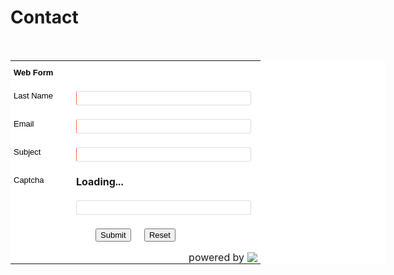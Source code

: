 # Contact

<style>
#zohoSupportWebToCase textarea,
#zohoSupportWebToCase input[type='text'],
#zohoSupportWebToCase input[type='date'],
#zohoSupportWebToCase select,
.wb_common {
    width: 280px;
}

#zohoSupportWebToCase td {
    padding: 11px 5px;
}

#zohoSupportWebToCase textarea,
#zohoSupportWebToCase input[type='text'],
#zohoSupportWebToCase input[type='date'],
#zohoSupportWebToCase select {
    border: 1px solid #ddd;
    padding: 3px 5px;
    border-radius: 3px;
}

#zohoSupportWebToCase select {
    box-sizing: unset
}

#zohoSupportWebToCase .wb_selectDate {
    width: auto
}

#zohoSupportWebToCase input.wb_cusInput {
    width: 108px
}

.wb_FtCon {
    display: flex;
    align-items: center;
    justify-content: flex-end;
    margin-top: 15px;
    padding-left: 10px
}

.wb_logoCon {
    display: flex;
    margin-left: 5px
}

.wb_logo {
    max-width: 16px;
    max-height: 16px;
}

#zohoSupportWebToCase .wb_multi_pick {
    border: 1px solid #ddd;
    padding: 3px 5px;
    border-radius: 3px;
    width: 280px;
    height: 95px;
    overflow-y: auto;
}

#zohoSupportWebToCase .wb_multi_pick_label {
    display: block;
}

#zohoSupportWebToCase .wb_multi_pick_input,
.wb_multi_pick_input_all {
    vertical-align: middle;
    margin-right: 5px;
}

.zsFormClass {
    background-color: #FFFFFF;
    width: 600px
}
</style>
<style>
.zsFontClass {
    color: #000000;
    font-family: Arial;
    font-size: 13px
}
</style>
<style>
.manfieldbdr {
    border-left: 1px solid #ff6448 !important
}

.hleft {
    text-align: left;
}

input[type=file]::-webkit-file-upload-button {
    cursor: pointer;
}

.wtcsepcode {
    margin: 0px 15px;
    color: #aaa;
    float: left;
}

.wtccloudattach {
    float: left;
    color: #00a3fe !important;
    cursor: pointer;
    text-decoration: none !important;
}

.wtccloudattach:hover {
    text-decoration: none !important;
}

.wtcuploadinput {
    cursor: pointer;
    float: left;
    width: 62px;
    margin-top: -20px;
    opacity: 0;
    clear: both;
}

.wtcuploadfile {
    float: left;
    color: #00a3fe;
}

.filenamecls {
    margin-right: 15px;
    float: left;
    margin-top: 5px;
}

.clboth {
    clear: both;
}

#zsFileBrowseAttachments {
    clear: both;
    margin: 5px 0px 10px;
}

.zsFontClass {
    vertical-align: top;
}

#tooltip-zc {
    font: normal 12px Arial, Helvetica, sans-serif;
    line-height: 18px;
    position: absolute;
    padding: 8px;
    margin: 20px 0 0;
    background: #fff;
    border: 1px solid #528dd1;
    -moz-border-radius: 5px;
    -webkit-border-radius: 5px;
    border-radius: 5px;
    color: #eee;
    -webkit-box-shadow: 5px 5px 20px rgba(0, 0, 0, 0.2);
    -moz-box-shadow: 5px 5px 20px rgba(0, 0, 0, 0.2);
    z-index: 10000;
    color: #777
}

.wtcmanfield {
    color: #f00;
    font-size: 16px;
    position: relative;
    top: 2px;
    left: 1px;
}

#zsCloudAttachmentIframe {
    width: 100%;
    height: 100%;
    z-index: 99999 !important;
    position: fixed;
    left: 0px;
    top: 0px;
    border-style: none;
    display: none;
    background-color: #fff;
}

.wtchelpinfo {
    background-position: -246px -485px;
    width: 15px;
    height: 15px;
    display: inline-block;
    position: relative;
    top: 2px;
    background-image: url(https://d1ydxa2xvtn0b5.cloudfront.net/app/images/zs-mpro.b6c9cf2347c62390fdcb.png);
}

.zsMaxSizeMessage {
    font-size: 13px;
}
</style>
<script src='https://d17nz991552y2g.cloudfront.net/app/js/jqueryandencoder.ef05974972bf3bca1b87.js'></script>
<script>
function trimBoth(str) {
    return jQuery.trim(str);
}

function setAllDependancyFieldsMapping() {
    var mapDependancyLabels = getMapDependenySelectValues(jQuery("[id='property(module)']").val(), "JSON_MAP_DEP_LABELS");
    if (mapDependancyLabels) {
    for (var i = 0; i < mapDependancyLabels.length; i++) {
        var label = mapDependancyLabels[i];
        var obj = document.forms['zsWebToCase_1148939000000379137'][label];
        if (obj) {
        setDependent(obj, true);
        }
    }
    }
}

function getMapDependenySelectValues(module, key) {
    var dependencyObj = jQuery.parseJSON(jQuery("[id='dependent_field_values_" + module + "']").val());
    if (dependencyObj == undefined) {
    return dependencyObj;
    }
    return dependencyObj[key];
}

function setDependent(obj, isload) {
    var name = obj.id || (obj[0] && obj[0].id) || "";
    var module = jQuery("[id='property(module)']").val();
    var val = "";
    var myObject = getMapDependenySelectValues(module, "JSON_VALUES");
    if (myObject != undefined) {
    val = myObject[name];
    }
    var mySelObject = getMapDependenySelectValues(module, "JSON_SELECT_VALUES");
    if (val != null && val != "" && val != "null" && mySelObject) {
    var fields = val;
    for (var i in fields) {
        if (fields.hasOwnProperty(i)) {
        var isDependent = false;
        var label = i;
        var values = fields[i];
        if (label.indexOf(")") > -1) {
            label = label.replace(/\)/g, '_____');
        }
        if (label.indexOf("(") > -1) {
            label = label.replace(/\(/g, '____');
        }
        if (label.indexOf(".") > -1) {
            label = label.replace(/\./g, '___');
        }
        var depObj = document.forms['zsWebToCase_1148939000000379137'][label];
        if (depObj && depObj.options) {
            var mapValues = "";
            var selected_val = depObj.value;
            var depLen = depObj.options.length - 1;
            for (var n = depLen; n >= 0; n--) {
            if (depObj.options[n].selected) {
                if (mapValues == "") {
                mapValues = depObj.options[n].value;
                } else {
                mapValues = mapValues + ";;;" + depObj.options[n].value;
                }
            }
            }
            depObj.value = "";
            var selectValues = mySelObject[label];
            for (var k in values) {
            var rat = k;
            if (rat == "-None-") {
                rat = "";
            }
            var parentValues = mySelObject[name];
            if (rat == trimBoth(obj.value)) {
                isDependent = true;
                depObj.length = 0;
                var depvalues = values[k];
                var depLen = depvalues.length - 1;
                for (var j = 0; j <= depLen; j++) {
                var optionElement = document.createElement("OPTION");
                var displayValue = depvalues[j];
                var actualValue = displayValue;
                if (actualValue == "-None-") {
                    optionElement.value = "";
                    displayValue = "-None-";
                } else {
                    optionElement.value = actualValue;
                }
                optionElement.text = displayValue;
                if (mapValues != undefined) {
                    var mapValue = mapValues.split(";;;");
                    var len = mapValue.length;
                    for (var p = 0; p < len; p++) {
                    if (actualValue == mapValue[p]) {
                        optionElement.selected = true;
                    }
                    }
                }
                depObj.options.add(optionElement);
                }
            }
            }
            if (!isDependent) {
            depObj.length = 0;
            var len = selectValues.length;
            for (var j = 0; j < len; j++) {
                var actualValue = selectValues[j];
                var optionElement = document.createElement("OPTION");
                if (actualValue == "-None-") {
                optionElement.value = "";
                } else {
                optionElement.value = selectValues[j];
                }
                optionElement.text = selectValues[j];
                depObj.options.add(optionElement);
            }
            depObj.value = selected_val;
            }
            if (!isload) {
            setDependent(depObj, false);
            }
            var jdepObj = jQuery(depObj);
            if (jdepObj.hasClass('select2-offscreen')) {
            jdepObj.select2("val", jdepObj.val());
            }
        }
        }
    }
    }
}

function setSelectAll(id) {
    var parentElement = document.getElementById(id);
    var hiddenInput = parentElement.querySelector('#hiddenoptions');
    var selectAllElement = parentElement.querySelector('#selectall' + id);
    var selectedValues = [];
    var checkboxes = parentElement.querySelectorAll('.wb_multi_pick_input');
    checkboxes.forEach(function(cb) {
    cb.checked = selectAllElement.checked;
    if (cb.checked && cb.value) {
        selectedValues.push(cb.value);
    }
    });
    hiddenInput.value = selectedValues.join(',');
}

function setMultiSelectOption(id, obj) {
    var parentElement = document.getElementById(id);
    var hiddenInput = parentElement.querySelector('#hiddenoptions');
    var selectAllElement = parentElement.querySelector('#selectall' + id);
    var selectedStr = hiddenInput.value;
    var selectedValues = selectedStr ? selectedStr.split(',') : [];
    if (obj.checked && obj.value) {
    selectedValues.push(obj.value);
    } else if (!obj.checked && obj.value) {
    selectedValues.splice(selectedValues.indexOf(obj.value), 1);
    selectAllElement.checked = false;
    } else {
    selectAllElement.checked = false;
    }
    hiddenInput.value = selectedValues.join(',');
}
var zctt = function() {
    var tt, mw = 400,
    top = 10,
    left = 0,
    doctt = document;
    var ieb = doctt.all ? true : false;
    return {
    showtt: function(cont, wid) {
        if (tt == null) {
        tt = doctt.createElement('div');
        tt.setAttribute('id', 'tooltip-zc');
        doctt.body.appendChild(tt);
        doctt.onmousemove = this.setpos;
        doctt.onclick = this.hidett;
        }
        tt.style.display = 'block';
        tt.innerHTML = cont;
        tt.style.width = wid ? wid + 'px' : 'auto';
        if (!wid && ieb) {
        tt.style.width = tt.offsetWidth;
        }
        if (tt.offsetWidth > mw) {
        tt.style.width = mw + 'px'
        }
        h = parseInt(tt.offsetHeight) + top;
        w = parseInt(tt.offsetWidth) + left;
    },
    hidett: function() {
        tt.style.display = 'none';
    },
    setpos: function(e) {
        var u = ieb ? event.clientY + doctt.body.scrollTop : e.pageY;
        var l = ieb ? event.clientX + doctt.body.scrollLeft : e.pageX;
        var cw = doctt.body.clientWidth;
        var ch = doctt.body.clientHeight;
        if (l < 0) {
        tt.style.left = left + 'px';
        tt.style.right = '';
        } else if ((l + w + left) > cw) {
        tt.style.left = '';
        tt.style.right = ((cw - l) + left) + 'px';
        } else {
        tt.style.right = '';
        tt.style.left = (l + left) + 'px';
        }
        if (u < 0) {
        tt.style.top = top + 'px';
        tt.style.bottom = '';
        } else if ((u + h + left) > ch) {
        tt.style.top = '';
        tt.style.bottom = ((ch - u) + top) + 'px';
        } else {
        tt.style.bottom = '';
        tt.style.top = (u + top) + 'px';
        }
    }
    };
}();
var zsWebFormMandatoryFields = new Array("Contact Name", "Email", "Subject");
var zsFieldsDisplayLabelArray = new Array("Last Name", "Email", "Subject");

function zsValidateMandatoryFields() {
    var name = '';
    var email = '';
    var isError = 0;
    for (var index = 0; index < zsWebFormMandatoryFields.length; index++) {
    isError = 0;
    var fieldObject = document.forms['zsWebToCase_1148939000000379137'][zsWebFormMandatoryFields[index]];
    if (fieldObject) {
        if (((fieldObject.value).replace(/^\s+|\s+$/g, '')).length == 0) {
        alert(zsFieldsDisplayLabelArray[index] + ' cannot be empty ');
        fieldObject.focus();
        isError = 1;
        return false;
        } else {
        if (fieldObject.name == 'Email') {
            if (!fieldObject.value.match(/^([\w_][\w\-_.+\'&]*)@(?=.{4,256}$)(([\w]+)([\-_]*[\w])*[\.])+[a-zA-Z]{2,22}$/)) {
            isError = 1;
            alert('Enter a valid email-Id');
            fieldObject.focus();
            return false;
            }
        }
        }
        if (fieldObject.nodeName == 'SELECT') {
        if (fieldObject.options[fieldObject.selectedIndex].value == '-None-') {
            alert(zsFieldsDisplayLabelArray[index] + ' cannot be none');
            fieldObject.focus();
            isError = 1;
            return false;
        }
        }
        if (fieldObject.type == 'checkbox') {
        if (fieldObject.checked == false) {
            alert('Please accept ' + zsFieldsDisplayLabelArray[index]);
            fieldObject.focus();
            isError = 1;
            return false;
        }
        }
    }
    }
    if (isError == 0) {
    if (document.forms['zsWebToCase_1148939000000379137']['zsWebFormCaptchaWord'].value.replace(/^\s+|\s+$/g, '').length == 0) {
        alert('Please enter the captcha code.');
        document.forms['zsWebToCase_1148939000000379137']['zsWebFormCaptchaWord'].focus();
        return false;
    }
    }
    if (isError == 0) {
    document.getElementById('zsSubmitButton_1148939000000379137').setAttribute('disabled', 'disabled');
    }
}

function zsShowCaptcha() {
    jQuery('#zsCaptchaLoading').hide();
    jQuery('#zsCaptcha').show();
}

function zsRegenerateCaptcha() {
    var webFormxhr = {};
    webFormxhr = new XMLHttpRequest();
    webFormxhr.open('GET', 'https://desk.zoho.com/support/GenerateCaptcha?action=getNewCaptcha&_=' + new Date().getTime(), true);
    webFormxhr.onreadystatechange = function() {
    if (webFormxhr.readyState === 4 && webFormxhr.status === 200) {
        try {
        var response = (webFormxhr.responseText != null) ? JSON.parse(webFormxhr.responseText) : '';
        jQuery('#zsCaptchaUrl').load(zsShowCaptcha);
        document.getElementById('zsCaptchaUrl').src = response.captchaUrl;
        document.getElementsByName('xJdfEaS')[0].value = response.captchaDigest;
        } catch (e) {}
    }
    };
    webFormxhr.send();
}
document.addEventListener('readystatechange', function() {
    if (document.readyState === 'complete' && window.zsRegenerateCaptcha) {
    zsRegenerateCaptcha();
    }
    setAllDependancyFieldsMapping();
    document.getElementById('zsSubmitButton_1148939000000379137').removeAttribute('disabled');
    zsAttachedAttachmentsCount = 0;
    zsAttachmentFileBrowserIdsList = [1, 2, 3, 4, 5];
    document.forms['zsWebToCase_1148939000000379137']['zsWebFormCaptchaWord'].value = '';
});

function zsResetWebForm(webFormId) {
    document.forms['zsWebToCase_' + webFormId].reset();
    document.getElementById('zsSubmitButton_1148939000000379137').removeAttribute('disabled');
    setAllDependancyFieldsMapping();
}
</script>

  <div id='zohoSupportWebToCase' align='center'>
    <form name='zsWebToCase_1148939000000379137' id='zsWebToCase_1148939000000379137' action='https://desk.zoho.com/support/WebToCase' method='POST' onSubmit='return zsValidateMandatoryFields()' enctype='multipart/form-data'>
      <input type='hidden' name='xnQsjsdp' value='edbsnfeb76ea8da9d021fe11006adbc11fa5d' />
      <input type='hidden' name='xmIwtLD' value='edbsn7fc94d202a50ce62921faaea62ba87fb350e2ce7d0c41d3b2be00b28efd48882' />
      <input type='hidden' name='xJdfEaS' value='' />
      <input type='hidden' name='actionType' value='Q2FzZXM=' />
      <input type="hidden" id="property(module)" value="Cases" />
      <input type="hidden" id="dependent_field_values_Cases" value="&#x7b;&quot;JSON_VALUES&quot;&#x3a;&#x7b;&#x7d;,&quot;JSON_SELECT_VALUES&quot;&#x3a;&#x7b;&#x7d;,&quot;JSON_MAP_DEP_LABELS&quot;&#x3a;&#x5b;&#x5d;&#x7d;" />
      <input type='hidden' name='returnURL' value='https&#x3a;&#x2f;&#x2f;docs.taskratchet.com&#x2f;' />
      <table border='0' cellspacing='0' class='zsFormClass'>
        <tr>
          <td colspan='2' class='zsFontClass'>
            <strong>Web Form</strong>
          </td>
        </tr>
        <br>
        <tr>
          <td nowrap class='zsFontClass ' width='25%' align='left'>Last Name&nbsp;&nbsp;</td>
          <td align='left' width='75%'>
            <input type='text' maxlength='120' name='Contact Name' class='manfieldbdr' />
          </td>
        </tr>
        <tr>
          <td nowrap class='zsFontClass ' width='25%' align='left'>Email&nbsp;&nbsp;</td>
          <td align='left' width='75%'>
            <input type='text' maxlength='120' name='Email' value='' class='manfieldbdr' />
          </td>
        </tr>
        <tr>
          <td nowrap class='zsFontClass ' width='25%' align='left'>Subject&nbsp;&nbsp;</td>
          <td align='left' width='75%'>
            <input type='text' maxlength='255' name='Subject' value='' class='manfieldbdr' />
          </td>
        </tr>
        <tr>
          <td nowrap class='zsFontClass' width='25%' align='left'>Captcha&nbsp;</td>
          <td>
            <div id='zsCaptchaLoading'>
              <strong>Loading... <br>
                <br>
              </strong>
            </div>
            <div id='zsCaptcha' style='display:none;'>
              <img src='#' id='zsCaptchaUrl' name="zsCaptchaImage">
              <a href='javascript:;' style='color:#00a3fe; cursor:pointer; margin-left:10px; vertical-align:middle;text-decoration: none;' class='zsFontClass' onclick='zsRegenerateCaptcha()'>Refresh</a>
            </div>
            <div>
              <input type='text' name='zsWebFormCaptchaWord' />
              <input type='hidden' name='zsCaptchaSrc' value='' />
            </div>
          </td>
        <tr>
          <td style='padding: 11px 5px 0px 5px;' colspan='2' align='center' width='25%'>
            <input type='submit' id="zsSubmitButton_1148939000000379137" class='zsFontClass' value='Submit'> &nbsp; &nbsp; <input type='button' class='zsFontClass' value='Reset' onclick="zsResetWebForm('1148939000000379137')">
          </td>
        </tr>
        <tr>
          <td width='25%' align='left'></td>
          <td style='padding: 0px 5px;' align='left' width='75%'>
            <div class='wb_FtCon wb_common'>
              <span>powered by </span>
              <a target='_blank' rel='noopener noreferrer' href='https://zoho.com/desk' class='wb_logoCon'>
                <img class='wb_logo' src='https://d1ydxa2xvtn0b5.cloudfront.net/app/images/portalLogo.de847024ebc0131731a3.png' />
              </a>
            </div>
          </td>
        </tr>
      </table>
    </form>
  </div>
